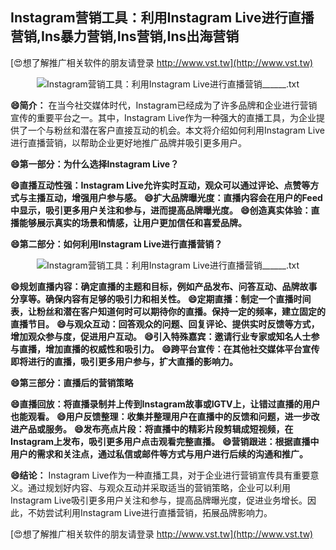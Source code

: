 ## **Instagram营销工具：利用Instagram Live进行直播营销,Ins暴力营销,Ins营销,Ins出海营销**

[😍想了解推广相关软件的朋友请登录 http://www.vst.tw](http://www.vst.tw)

 <center><img src="https://vst.tw/MP4/tuiguang/png/5.png" alt="Instagram营销工具：利用Instagram Live进行直播营销______.txt"></center>

**😄简介：**
在当今社交媒体时代，Instagram已经成为了许多品牌和企业进行营销宣传的重要平台之一。其中，Instagram Live作为一种强大的直播工具，为企业提供了一个与粉丝和潜在客户直接互动的机会。本文将介绍如何利用Instagram Live进行直播营销，以帮助企业更好地推广品牌并吸引更多用户。

**😄第一部分：为什么选择Instagram Live？**

**😄直播互动性强：Instagram Live允许实时互动，观众可以通过评论、点赞等方式与主播互动，增强用户参与感。**
**😄扩大品牌曝光度：直播内容会在用户的Feed中显示，吸引更多用户关注和参与，进而提高品牌曝光度。**
**😄创造真实体验：直播能够展示真实的场景和情感，让用户更加信任和喜爱品牌。**

**😄第二部分：如何利用Instagram Live进行直播营销？**

 <center><img src="https://vst.tw/MP4/tuiguang/png/6.png" alt="Instagram营销工具：利用Instagram Live进行直播营销______.txt"></center>

**😄规划直播内容：确定直播的主题和目标，例如产品发布、问答互动、品牌故事分享等。确保内容有足够的吸引力和相关性。**
**😄定期直播：制定一个直播时间表，让粉丝和潜在客户知道何时可以期待你的直播。保持一定的频率，建立固定的直播节目。**
**😄与观众互动：回答观众的问题、回复评论、提供实时反馈等方式，增加观众参与度，促进用户互动。**
**😄引入特殊嘉宾：邀请行业专家或知名人士参与直播，增加直播的权威性和吸引力。**
**😄跨平台宣传：在其他社交媒体平台宣传即将进行的直播，吸引更多用户参与，扩大直播的影响力。**

**😄第三部分：直播后的营销策略**

**😄直播回放：将直播录制并上传到Instagram故事或IGTV上，让错过直播的用户也能观看。**
**😄用户反馈整理：收集并整理用户在直播中的反馈和问题，进一步改进产品或服务。**
**😄发布亮点片段：将直播中的精彩片段剪辑成短视频，在Instagram上发布，吸引更多用户点击观看完整直播。**
**😄营销跟进：根据直播中用户的需求和关注点，通过私信或邮件等方式与用户进行后续的沟通和推广。**

**😄结论：**
Instagram Live作为一种直播工具，对于企业进行营销宣传具有重要意义。通过规划好内容、与观众互动并采取适当的营销策略，企业可以利用Instagram Live吸引更多用户关注和参与，提高品牌曝光度，促进业务增长。因此，不妨尝试利用Instagram Live进行直播营销，拓展品牌影响力。

[😍想了解推广相关软件的朋友请登录 http://www.vst.tw](http://www.vst.tw)



